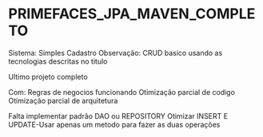 # PRIMEFACES_JPA_MAVEN_COMPLETO

Sistema: Simples Cadastro
Observação:
CRUD basico usando as tecnologias descritas no titulo

Ultimo projeto completo

Com:
Regras de negocios funcionando
Otimização parcial de codigo 
Otimização parcial de arquitetura

Falta implementar padrão DAO ou REPOSITORY
Otimizar INSERT E UPDATE-Usar apenas um metodo para fazer as duas operações
